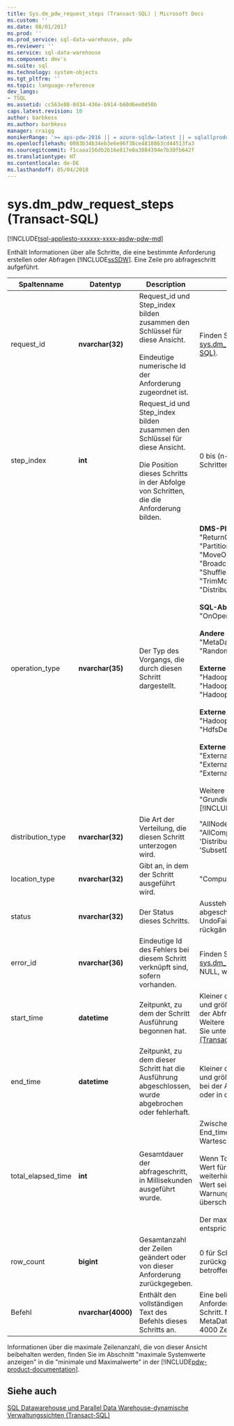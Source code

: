 ```yaml
---
title: Sys.dm_pdw_request_steps (Transact-SQL) | Microsoft Docs
ms.custom: ''
ms.date: 08/01/2017
ms.prod: ''
ms.prod_service: sql-data-warehouse, pdw
ms.reviewer: ''
ms.service: sql-data-warehouse
ms.component: dmv's
ms.suite: sql
ms.technology: system-objects
ms.tgt_pltfrm: ''
ms.topic: language-reference
dev_langs:
- TSQL
ms.assetid: cc563e88-0d34-436e-b914-b60d6ee0d50b
caps.latest.revision: 10
author: barbkess
ms.author: barbkess
manager: craigg
monikerRange: '>= aps-pdw-2016 || = azure-sqldw-latest || = sqlallproducts-allversions'
ms.openlocfilehash: 0083b34b34eb3e6e96f38ce4810863cd44513fa3
ms.sourcegitcommit: f1caaa156db2b16e817e0a3884394e7b30fb642f
ms.translationtype: HT
ms.contentlocale: de-DE
ms.lasthandoff: 05/04/2018
---
```

# <a name="sysdmpdwrequeststeps-transact-sql"></a>sys.dm_pdw_request_steps (Transact-SQL)
[!INCLUDE[tsql-appliesto-xxxxxx-xxxx-asdw-pdw-md](../../includes/tsql-appliesto-xxxxxx-xxxx-asdw-pdw-md.md)]

  Enthält Informationen über alle Schritte, die eine bestimmte Anforderung erstellen oder Abfragen [!INCLUDE[ssSDW](../../includes/sssdw-md.md)]. Eine Zeile pro abfrageschritt aufgeführt.  
  
|Spaltenname|Datentyp|Description|Bereich|  
|-----------------|---------------|-----------------|-----------|  
|request_id|**nvarchar(32)**|Request_id und Step_index bilden zusammen den Schlüssel für diese Ansicht.<br /><br /> Eindeutige numerische Id der Anforderung zugeordnet ist.|Finden Sie unter Request_id in [sys.dm_pdw_exec_requests &#40;Transact-SQL&#41;](../../relational-databases/system-dynamic-management-views/sys-dm-pdw-exec-requests-transact-sql.md).|  
|step_index|**int**|Request_id und Step_index bilden zusammen den Schlüssel für diese Ansicht.<br /><br /> Die Position dieses Schritts in der Abfolge von Schritten, die die Anforderung bilden.|0 bis (n-1) für eine Anforderung mit n Schritten.|  
|operation_type|**nvarchar(35)**|Der Typ des Vorgangs, die durch diesen Schritt dargestellt.|**DMS-Plan Abfrageoperationen:** "ReturnOperation" "PartitionMoveOperation" "MoveOperation" "BroadcastMoveOperation" "ShuffleMoveOperation" "TrimMoveOperation" "CopyOperation", "DistributeReplicatedTableMoveOperation"<br /><br /> **SQL-Abfrage-Plan-Vorgänge:** "OnOperation", "RemoteOperation"<br /><br /> **Andere Plan Abfrageoperationen:** "MetaDataCreateOperation", "RandomIDOperation"<br /><br /> **Externe Vorgänge für Lesevorgänge:** "HadoopShuffleOperation", "HadoopRoundRobinOperation", "HadoopBroadcastOperation"<br /><br /> **Externe Vorgänge für MapReduce:** "HadoopJobOperation", "HdfsDeleteOperation"<br /><br /> **Externe Vorgänge für Schreibvorgänge:** "ExternalExportDistributedOperation", "ExternalExportReplicatedOperation", "ExternalExportControlOperation"<br /><br /> Weitere Informationen finden Sie unter "Grundlegendes zu Abfragepläne" in der [!INCLUDE[pdw-product-documentation](../../includes/pdw-product-documentation-md.md)].|  
|distribution_type|**nvarchar(32)**|Die Art der Verteilung, die diesen Schritt unterzogen wird.|"AllNodes", "AllDistributions", "AllComputeNodes", 'ComputeNode', 'Distribution', 'SubsetNodes', 'SubsetDistributions","Nicht angegeben"|  
|location_type|**nvarchar(32)**|Gibt an, in dem der Schritt ausgeführt wird.|"Compute", "Control", "DMS"|  
|status|**nvarchar(32)**|Der Status dieses Schritts.|Ausstehend "," ausgeführt wird, abgeschlossen, fehlgeschlagen, UndoFailed, PendingCancel abgebrochen, rückgängig gemacht, abgebrochen|  
|error_id|**nvarchar(36)**|Eindeutige Id des Fehlers bei diesem Schritt verknüpft sind, sofern vorhanden.|Finden Sie unter Fehler-ID des [sys.dm_pdw_errors &#40;Transact-SQL&#41;](../../relational-databases/system-dynamic-management-views/sys-dm-pdw-errors-transact-sql.md). NULL, wenn kein Fehler aufgetreten ist.|  
|start_time|**datetime**|Zeitpunkt, zu dem der Schritt Ausführung begonnen hat.|Kleiner oder gleich der aktuellen Uhrzeit und größer oder gleich End_compile_time der Abfrage zu der dieser Schritt gehört. Weitere Informationen zu Abfragen finden Sie unter [sys.dm_pdw_exec_requests &#40;Transact-SQL&#41;](../../relational-databases/system-dynamic-management-views/sys-dm-pdw-exec-requests-transact-sql.md).|  
|end_time|**datetime**|Zeitpunkt, zu dem dieser Schritt hat die Ausführung abgeschlossen, wurde abgebrochen oder fehlerhaft.|Kleiner oder gleich der aktuellen Uhrzeit und größer oder gleich Start_time. Schritte bei der Ausführung auf NULL festgelegt oder in die Warteschlange eingereiht.|  
|total_elapsed_time|**int**|Gesamtdauer der abfrageschritt, in Millisekunden ausgeführt wurde.|Zwischen 0 und der Unterschied zwischen End_time und Start_time. 0 für Schritte in Warteschlange.<br /><br /> Wenn Total_elapsed_time den maximalen Wert für eine ganze Zahl überschreitet, weiterhin Total_elapsed_time der maximale Wert sein. Diese Bedingung generiert die Warnung "der maximale Wert überschritten wurde."<br /><br /> Der maximale Wert in Millisekunden entspricht 24.8 Tage.|  
|row_count|**bigint**|Gesamtanzahl der Zeilen geändert oder von dieser Anforderung zurückgegeben.|0 für Schritte, die nicht ändern oder Daten zurückgeben. Andernfalls, Anzahl der betroffenen Zeilen.|  
|Befehl|**nvarchar(4000)**|Enthält den vollständigen Text des Befehls dieses Schritts an.|Eine beliebige gültige Anforderungszeichenfolge für einen Schritt. NULL, wenn der Vorgang des Typs MetaDataCreateOperation ist. Bei mehr als 4000 Zeichen abgeschnitten.|  
  
 Informationen über die maximale Zeilenanzahl, die von dieser Ansicht beibehalten werden, finden Sie im Abschnitt "maximale Systemwerte anzeigen" in die "minimale und Maximalwerte" in der [!INCLUDE[pdw-product-documentation](../../includes/pdw-product-documentation-md.md)].  
  
## <a name="see-also"></a>Siehe auch  
 [SQL Datawarehouse und Parallel Data Warehouse-dynamische Verwaltungssichten &#40;Transact-SQL&#41;](../../relational-databases/system-dynamic-management-views/sql-and-parallel-data-warehouse-dynamic-management-views.md)  
  
  
